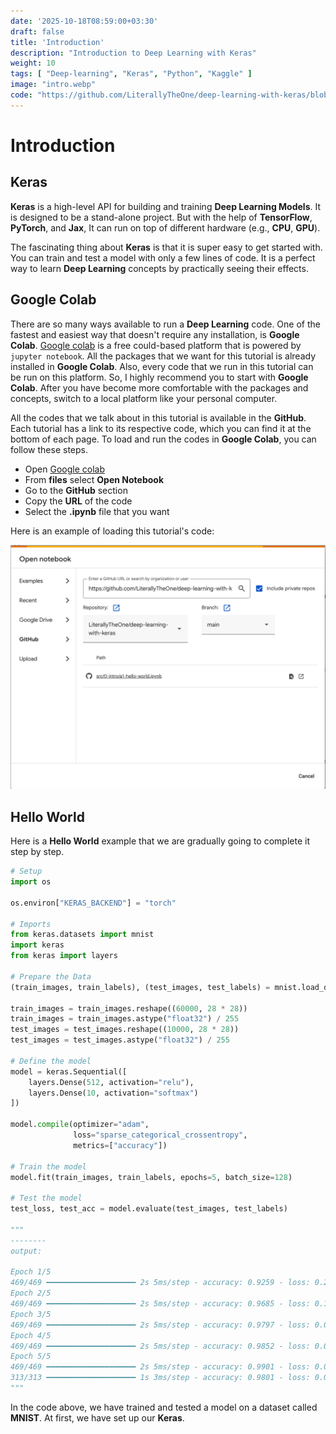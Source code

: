 ```yaml
---
date: '2025-10-18T08:59:00+03:30'
draft: false
title: 'Introduction'
description: "Introduction to Deep Learning with Keras"
weight: 10
tags: [ "Deep-learning", "Keras", "Python", "Kaggle" ]
image: "intro.webp"
code: "https://github.com/LiterallyTheOne/deep-learning-with-keras/blob/master/src/0-intro/a1-hello-world.ipynb"
---
```


# Introduction

## Keras

**Keras** is a high-level API for building and training **Deep Learning Models**.
It is designed to be a stand-alone project.
But with the help of **TensorFlow**, **PyTorch**, and **Jax**,
It can run on top of different hardware (e.g., **CPU**, **GPU**).

The fascinating thing about **Keras** is that it is super easy to get started with.
You can train and test a model with only a few lines of code.
It is a perfect way to learn **Deep Learning** concepts by practically seeing their effects.

## Google Colab

There are so many ways available to run a **Deep Learning** code.
One of the fastest and easiest way that doesn't require any installation, is **Google Colab**.
[Google colab](https://colab.research.google.com/) is a free could-based platform that
is powered by `jupyter notebook`.
All the packages that we want for this tutorial is already installed in **Google Colab**.
Also, every code that we run in this tutorial can be run on this platform.
So, I highly recommend you to start with **Google Colab**.
After you have become more comfortable with the packages and concepts,
switch to a local platform like your personal computer.

All the codes that we talk about in this tutorial is available in the **GitHub**.
Each tutorial has a link to its respective code, which you can find it at the bottom of each page.
To load and run the codes in **Google Colab**, you can follow these steps.

* Open [Google colab](https://colab.research.google.com/)
* From **files** select **Open Notebook**
* Go to the **GitHub** section
* Copy the **URL** of the code
* Select the **.ipynb** file that you want

Here is an example of loading this tutorial's code:

![Colab GitHub](colab-github.webp)

## Hello World

Here is a **Hello World** example that we are gradually going to complete it step by step.

```python
# Setup
import os

os.environ["KERAS_BACKEND"] = "torch"

# Imports
from keras.datasets import mnist
import keras
from keras import layers

# Prepare the Data
(train_images, train_labels), (test_images, test_labels) = mnist.load_data()

train_images = train_images.reshape((60000, 28 * 28))
train_images = train_images.astype("float32") / 255
test_images = test_images.reshape((10000, 28 * 28))
test_images = test_images.astype("float32") / 255

# Define the model
model = keras.Sequential([
    layers.Dense(512, activation="relu"),
    layers.Dense(10, activation="softmax")
])

model.compile(optimizer="adam",
              loss="sparse_categorical_crossentropy",
              metrics=["accuracy"])

# Train the model
model.fit(train_images, train_labels, epochs=5, batch_size=128)

# Test the model
test_loss, test_acc = model.evaluate(test_images, test_labels)

"""
--------
output: 

Epoch 1/5
469/469 ━━━━━━━━━━━━━━━━━━━━ 2s 5ms/step - accuracy: 0.9259 - loss: 0.2622
Epoch 2/5
469/469 ━━━━━━━━━━━━━━━━━━━━ 2s 5ms/step - accuracy: 0.9685 - loss: 0.1092
Epoch 3/5
469/469 ━━━━━━━━━━━━━━━━━━━━ 2s 5ms/step - accuracy: 0.9797 - loss: 0.0710
Epoch 4/5
469/469 ━━━━━━━━━━━━━━━━━━━━ 2s 5ms/step - accuracy: 0.9852 - loss: 0.0515
Epoch 5/5
469/469 ━━━━━━━━━━━━━━━━━━━━ 2s 5ms/step - accuracy: 0.9901 - loss: 0.0363
313/313 ━━━━━━━━━━━━━━━━━━━━ 1s 3ms/step - accuracy: 0.9801 - loss: 0.0616
"""

```

In the code above, we have trained and tested a model on a dataset called **MNIST**.
At first, we have set up our **Keras**.
